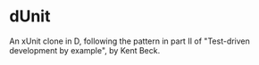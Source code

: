 dUnit
=====

An xUnit clone in D, following the pattern in part II of "Test-driven development by example", by Kent Beck.
